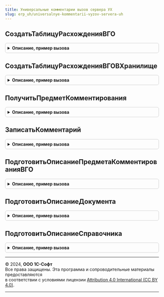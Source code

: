 ```yaml
---
title: Универсальные комментарии вызов сервера УХ
slug: erp_uh/universalnye-kommentarii-vyzov-servera-uh
---
```



## СоздатьТаблицуРасхожденияВГО
<details style="margin: 1em 0; padding: 0.5em; border: 1px solid #ccc; border-radius: 6px;">

<summary style="font-weight: bold; cursor: pointer;">Описание, пример вызова</summary>

```bsl
// Вспомогательные функции различных шаблонов адреса
/////////////////////////////////////////////////////////////////////

// Создаем таблицу с описанием расхождения ВГО
Функция СоздатьТаблицуРасхожденияВГО(ПериодСверки, Сценарий, Этап, Отправитель, Получатель, РазделВГО, Валюта, ДопАналитика) Экспорт
```

Пример вызова
```bsl
Результат = УниверсальныеКомментарииВызовСервераУХ.СоздатьТаблицуРасхожденияВГО(ПериодСверки, Сценарий, Этап, Отправитель, Получатель, РазделВГО, Валюта, ДопАналитика) 
```
</details>

## СоздатьТаблицуРасхожденияВГОВХранилище
<details style="margin: 1em 0; padding: 0.5em; border: 1px solid #ccc; border-radius: 6px;">

<summary style="font-weight: bold; cursor: pointer;">Описание, пример вызова</summary>

```bsl

// Создаем таблицу с описанием расхождения ВГО и кладем ее в хранилище
Функция СоздатьТаблицуРасхожденияВГОВХранилище(ПериодСверки, Сценарий, Этап, Отправитель, Получатель, РазделВГО, Валюта, ДопАналитика) Экспорт
```

Пример вызова
```bsl
Результат = УниверсальныеКомментарииВызовСервераУХ.СоздатьТаблицуРасхожденияВГОВХранилище(ПериодСверки, Сценарий, Этап, Отправитель, Получатель, РазделВГО, Валюта, ДопАналитика) 
```
</details>

## ПолучитьПредметКомментирования
<details style="margin: 1em 0; padding: 0.5em; border: 1px solid #ccc; border-radius: 6px;">

<summary style="font-weight: bold; cursor: pointer;">Описание, пример вызова</summary>

```bsl

/////////////////////////////////////////////////////////////////////
// Процедуры и функции работы с универсальными комментариями
//////////////////////////////////////////////////////////////

// Возвращает ссылку на справочник ПредметыКомментариев для переаднных реквизитов.
// Поиск осуществляется по регистру сведений ЗначенияРеквизитовПредметаКомментирования.
// Если адрес не найден, то он созадется в справочнике и регистре сведений.
// Параметры:
//		РазделКомментариев - одно из предопределенных значений перечисления РазделыКомментариев.
//			Комментарии обрабатываются только в пределах одного раздела.
//		ОписаниеПредметаКомменитрования - хранилище значений, хранит таблицу значений следующего формата:
//			ТаблицаПредметаКомменитрования - таблица значений описывающая предмет комментирования. Колонки:
//				НомерСтроки - номер реквизита адреса по порядку использования,
//				ТипРеквизита - значение ПланВидовХарактеристикСсылка
//					ТипыРеквизитовКомментариев, описывает тип реквизита,
//				Значение - значение реквизита.
//		ТекстОшибки - если возникла ошибка, то в переменную возвращается ее описание.
// Возвращает:
// 		Неопределено - возникли ошибки, в ТекстОшибки записывает ее описание.
//  	Ссылка на справочник ПредметыКомментирования.
//
Функция ПолучитьПредметКомментирования(РазделКомментариев, ОписаниеПредметаКомменитрования, ТекстОшибки) Экспорт
```

Пример вызова
```bsl
Результат = УниверсальныеКомментарииВызовСервераУХ.ПолучитьПредметКомментирования(РазделКомментариев, ОписаниеПредметаКомменитрования, ТекстОшибки) 
```
</details>

## ЗаписатьКомментарий
<details style="margin: 1em 0; padding: 0.5em; border: 1px solid #ccc; border-radius: 6px;">

<summary style="font-weight: bold; cursor: pointer;">Описание, пример вызова</summary>

```bsl

// Записываем комментарий и пакет файлов в регистр сведений УниверсальныеКомментарии
// Создаем сопуствующие записи в справочник ПапкиФайлов и Файлы/ВерсииФайлов.
// Параметры:
//		ПредметКомментирования - ссылка на справочник ПредметыКомментирования.
//		Автор - ссылка на пользователя оставившего комментарий.
//		Комментарий - строка с комментарием.
//		ДатаКомментария - дата и время на которую будет сохранен комментария.
//		мХранимыхФайлов - массив объектов ОписаниеПередаваемогоФайла.
//		ТекстОшибки - если возникла ошибка, то в переменную возвращается ее описание.
// Возвращает:
// 		РегистрСведенийКлючЗаписи - операция прошла успешно, возвращаем ссылку на запись регистра комментария.
//		Неопределено - возникли ошибки, в ТекстОшибки записывает ее описание.
//
Функция ЗаписатьКомментарий(ПредметКомментирования, Комментарий, ДатаКомментария, Автор=Неопределено, мХранимыхФайлов=Неопределено, ТекстОшибки) Экспорт
```

Пример вызова
```bsl
Результат = УниверсальныеКомментарииВызовСервераУХ.ЗаписатьКомментарий(ПредметКомментирования, Комментарий, ДатаКомментария, Автор, мХранимыхФайлов, ТекстОшибки) 
```
</details>

## ПодготовитьОписаниеПредметаКомментированияВГО
<details style="margin: 1em 0; padding: 0.5em; border: 1px solid #ccc; border-radius: 6px;">

<summary style="font-weight: bold; cursor: pointer;">Описание, пример вызова</summary>

```bsl

// Возвращаем структуру с описанием предмета комментирования.
//
//	Параметры
//			ПредметКомментирования - ссылка на справочник предмет комментирования, если незаполнено, создается новый предмет комментирования.
//			Реквизиты - структура с полями описывающими предмет сверки:
//				ПериодСценария, Сценарий, Этап, Отправитель, Получатель, РазделВГО, ВалютаВзаиморасчетов, ДопАналитикаРасхождения, Пользователь, Сумма - описание значения сверки.
//			ТекстОшибки - в переменную помещается описание ошибки.
//
//	Возвращает
//		ОписаниеПредметаКомменитрования - структура следующего формата:
//			РазделКомментариев - одно из предопределенных значений перечисления РазделыКомментариев.
//			ПредметКомментирования - ссылка на справочник предмет комментирования.
//			ПочтовыеАдреса - массив заполненный строками с адресами электронной почты, для рассылки уведомлений о комментариях. Необязательный.
//			ПрефиксКомментариев - произвольная строка для добавления перед текстом комментария.
//			Реквизиты - список с описанием реквизитов предмета комментирования. Используется при отправке оповещений по почте.
//			Отбор - структура, отбор по регистру сведений УниверсальныеКомментарииУХ. Необязательный.
//
Функция ПодготовитьОписаниеПредметаКомментированияВГО(ПредметКомментирования, Реквизиты, ТекстОшибки) Экспорт
```

Пример вызова
```bsl
Результат = УниверсальныеКомментарииВызовСервераУХ.ПодготовитьОписаниеПредметаКомментированияВГО(ПредметКомментирования, Реквизиты, ТекстОшибки) 
```
</details>

## ПодготовитьОписаниеДокумента
<details style="margin: 1em 0; padding: 0.5em; border: 1px solid #ccc; border-radius: 6px;">

<summary style="font-weight: bold; cursor: pointer;">Описание, пример вызова</summary>

```bsl

// Возвращаем структуру с описанием предмета комментирования.
//
//	Параметры
//		Ссылка - ссылка на комментируемый документа.
//		ТекстОшибки - в переменную помещается описание ошибки.
//
//	Возвращает
//		ОписаниеПредметаКомменитрования - структура следующего формата:
//			РазделКомментариев - одно из предопределенных значений перечисления РазделыКомментариев.
//			ПредметКомментирования - ссылка на справочник предмет комментирования.
//			ПочтовыеАдреса - массив заполненный строками с адресами электронной почты, для рассылки уведомлений о комментариях. Необязательный.
//			ПрефиксКомментариев - произвольная строка для добавления перед текстом комментария.
//			Реквизиты - список с описанием реквизитов предмета комментирования. Используется при отправке оповещений по почте.
//			Отбор - структура, отбор по регистру сведений УниверсальныеКомментарииУХ. Необязательный.
//
Функция ПодготовитьОписаниеДокумента(Ссылка, ТекстОшибки) Экспорт
```

Пример вызова
```bsl
Результат = УниверсальныеКомментарииВызовСервераУХ.ПодготовитьОписаниеДокумента(Ссылка, ТекстОшибки) 
```
</details>

## ПодготовитьОписаниеСправочника
<details style="margin: 1em 0; padding: 0.5em; border: 1px solid #ccc; border-radius: 6px;">

<summary style="font-weight: bold; cursor: pointer;">Описание, пример вызова</summary>

```bsl

// Возвращаем структуру с описанием предмета комментирования.
//
//	Параметры
//		Ссылка - ссылка на комментируемый справочник.
//		ТекстОшибки - в переменную помещается описание ошибки.
//
//	Возвращает
//		ОписаниеПредметаКомменитрования - структура следующего формата:
//			РазделКомментариев - одно из предопределенных значений перечисления РазделыКомментариев.
//			ПредметКомментирования - ссылка на справочник предмет комментирования.
//			ПочтовыеАдреса - массив заполненный строками с адресами электронной почты, для рассылки уведомлений о комментариях. Необязательный.
//			ПрефиксКомментариев - произвольная строка для добавления перед текстом комментария.
//			Реквизиты - список с описанием реквизитов предмета комментирования. Используется при отправке оповещений по почте.
//			Отбор - структура, отбор по регистру сведений УниверсальныеКомментарииУХ. Необязательный.
//
Функция ПодготовитьОписаниеСправочника(Ссылка, ТекстОшибки) Экспорт
```

Пример вызова
```bsl
Результат = УниверсальныеКомментарииВызовСервераУХ.ПодготовитьОписаниеСправочника(Ссылка, ТекстОшибки) 
```
</details>

---

© 2024, **ООО 1С-Софт**  
Все права защищены. Эта программа и сопроводительные материалы предоставляются  
в соответствии с условиями лицензии [Attribution 4.0 International (CC BY 4.0)](https://creativecommons.org/licenses/by/4.0/legalcode).

---
